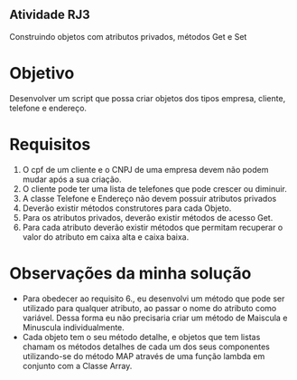 ## Atividade RJ3

Construindo objetos com atributos privados, métodos Get e Set

# Objetivo
Desenvolver um script que possa criar objetos dos tipos empresa, cliente, telefone e endereço.

# Requisitos
1. O cpf de um cliente e o CNPJ de uma empresa devem não podem mudar após a sua criação.
2. O cliente pode ter uma lista de telefones que pode crescer ou diminuir.
3. A classe Telefone e Endereço não devem possuir atributos privados
4. Deverão existir métodos construtores para cada Objeto.
5. Para os atributos privados, deverão existir métodos de acesso Get.
6. Para cada atributo deverão existir métodos que permitam recuperar o valor do atributo em caixa alta e caixa baixa.

# Observações da minha solução
- Para obedecer ao requisito 6., eu desenvolvi um método que pode ser utilizado para qualquer atributo, ao passar o nome do atributo como variável. Dessa forma eu não precisaria criar um método de Maiscula e Minuscula individualmente.
- Cada objeto tem o seu método detalhe, e objetos que tem listas chamam os métodos detalhes de cada um dos seus componentes utilizando-se do método MAP através de uma função lambda em conjunto com a Classe Array.